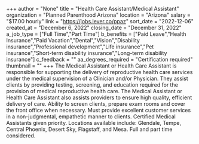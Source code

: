 +++
author = "None"
title = "Health Care Assistant/Medical Assistant"
organization = "Planned Parenthood Arizona"
location = "Arizona"
salary = "$17.00 hourly"
link = "https://jobs.lever.co/ppaz"
sort_date = "2022-12-06"
created_at = "December 6, 2022"
closing_date = "December 31, 2022"
a_job_type = ["Full Time","Part Time"]
b_benefits = ["Paid Leave","Health Insurance","Paid Vacation","Dental","Vision","Disability insurance","Professional development","Life insurance","Pet insurance","Short-term disability insurance","Long-term disability insurance"]
c_feedback = ""
aa_degrees_required = "Certification required"
thumbnail = ""
+++
The Medical Assistant or Health Care Assistant is responsible for supporting the delivery of reproductive health care services under the medical supervision of a Clinician and/or Physician. They assist clients by providing testing, screening, and education required for the provision of medical reproductive health care. The Medical Assistant or Health Care Assistant also assists providers to ensure high quality, efficient delivery of care. Ability to screen clients, prepare exam rooms and cover the front office when necessary. Must provide excellent customer services in a non-judgmental, empathetic manner to clients. Certified Medical Assistants given priority. Locations available include: Glendale, Tempe, Central Phoenix, Desert Sky, Flagstaff, and Mesa. Full and part time considered.
